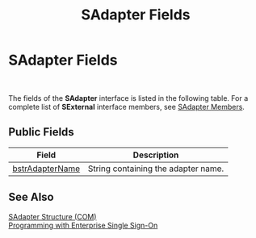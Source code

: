 ﻿---
title: SAdapter Fields
TOCTitle: SAdapter Fields
ms:assetid: 563613ab-11c7-4795-89ee-f34111282766
ms:mtpsurl: https://msdn.microsoft.com/en-us/library/Aa754771(v=BTS.80)
ms:contentKeyID: 51528142
ms.date: 08/30/2017
mtps_version: v=BTS.80
---

# SAdapter Fields

 

The fields of the **SAdapter** interface is listed in the following table. For a complete list of **SExternal** interface members, see [SAdapter Members](sadapter-members.md).

## Public Fields

<table>
<thead>
<tr class="header">
<th>Field</th>
<th>Description</th>
</tr>
</thead>
<tbody>
<tr class="odd">
<td><a href="sadapter-bstradaptername-field.md">bstrAdapterName</a></td>
<td>String containing the adapter name.</td>
</tr>
</tbody>
</table>


## See Also

[SAdapter Structure (COM)](sadapter-structure-com.md)  
[Programming with Enterprise Single Sign-On](https://msdn.microsoft.com/library/aa704508\(v=bts.80\))

